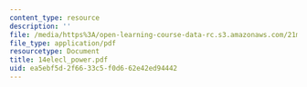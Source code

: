 ```yaml
---
content_type: resource
description: ''
file: /media/https%3A/open-learning-course-data-rc.s3.amazonaws.com/21m-735-technical-design-scenery-mechanisms-and-special-effects-spring-2004/ea5ebf5d2f6633c5f0d662e42ed94442_14elecl_power.pdf
file_type: application/pdf
resourcetype: Document
title: 14elecl_power.pdf
uid: ea5ebf5d-2f66-33c5-f0d6-62e42ed94442
---
```

